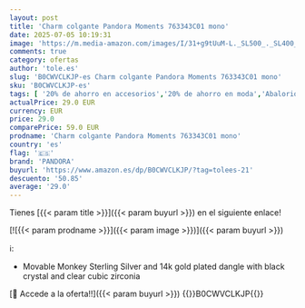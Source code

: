 ```yaml
---
layout: post
title: 'Charm colgante Pandora Moments 763343C01 mono'
date: 2025-07-05 10:19:31
image: 'https://m.media-amazon.com/images/I/31+g9tUuM-L._SL500_._SL400_.jpg'
comments: true
category: ofertas
author: 'tole.es'
slug: 'B0CWVCLKJP-es Charm colgante Pandora Moments 763343C01 mono'
sku: 'B0CWVCLKJP-es'
tags: [ '20% de ahorro en accesorios','20% de ahorro en moda','Abalorios para mujer','Arborist Merchandising Root','Dijes para mujer','Joyería para mujer','Joyería: -10% adicional en una selección de Moda','Moda','Moda Mujer','Prime Student -10% adicional en una selección de Moda','Selecciones de moda que son tendencia esta semana','Self Service','Special Features Stores','c8538d25-3af9-48d3-aeff-5f3ce5572a36_0','c8538d25-3af9-48d3-aeff-5f3ce5572a36_3301','c8538d25-3af9-48d3-aeff-5f3ce5572a36_4801','c8538d25-3af9-48d3-aeff-5f3ce5572a36_8301','pandora','🇪🇸', ]
actualPrice: 29.0 EUR
currency: EUR
price: 29.0
comparePrice: 59.0 EUR
prodname: 'Charm colgante Pandora Moments 763343C01 mono'
country: 'es'
flag: '🇪🇸'
brand: 'PANDORA'
buyurl: 'https://www.amazon.es/dp/B0CWVCLKJP/?tag=tolees-21'
descuento: '50.85'
average: '29.0'
---
```


Tienes [{{< param title >}}]({{< param buyurl >}}) en el siguiente enlace!

[![{{< param prodname >}}]({{< param image >}})]({{< param buyurl >}})

ℹ️:

- Movable Monkey Sterling Silver and 14k gold plated dangle with black crystal and clear cubic zirconia

[🛒 Accede a la oferta!!]({{< param buyurl >}})
{{<world>}}B0CWVCLKJP{{</world>}}
